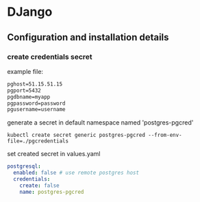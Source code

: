 # DJango

## Configuration and installation details

### create credentials secret

example file:
```txt
pghost=51.15.51.15
pgport=5432
pgdbname=myapp
pgpassword=password
pgusername=username
```

generate a secret in default namespace named 'postgres-pgcred'
```shell
kubectl create secret generic postgres-pgcred --from-env-file=./pgcredentials
```

set created secret in values.yaml

```yaml
postgresql:
  enabled: false # use remote postgres host
  credentials:
    create: false
    name: postgres-pgcred
    
```